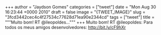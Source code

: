 
+++
author = "Jaydson Gomes"
categories = ["tweet"]
date = "Mon Aug 30 16:23:44 +0000 2010"
draft = false
image = "{TWEET_IMAGE}"
slug = "3fcd3442cec4c4f27534c77628d71ea90e2344cd"
tags = ["tweet"]
title = """Muito bom! RT @ileopoldes..."""
+++
Muito bom! RT @ileopoldes: Para todos os meus amigos desenvolvedores: http://bit.ly/cF9hXr
